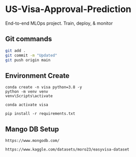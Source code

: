 # US-Visa-Approval-Prediction
End-to-end MLOps project. Train, deploy, &amp; monitor
## Git commands

``` bash
git add .
git commit -m "Updated"
git push origin main
```
## Environment Create
```
conda create -n visa python=3.8 -y
python -m venv venv
venv\Scripts\activate
```
```
conda activate visa
```
```
pip install -r requirements.txt
```
## Mango DB Setup
```
https://www.mongodb.com/
```
```
https://www.kaggle.com/datasets/moro23/easyvisa-dataset
```